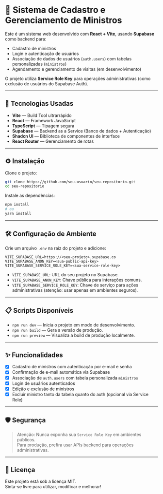 
# 📖 Sistema de Cadastro e Gerenciamento de Ministros

Este é um sistema web desenvolvido com **React + Vite**, usando **Supabase** como backend para:
- Cadastro de ministros
- Login e autenticação de usuários
- Associação de dados de usuários (`auth.users`) com tabelas personalizadas (`ministros`)
- Agendamento e gerenciamento de visitas (em desenvolvimento)

O projeto utiliza **Service Role Key** para operações administrativas (como exclusão de usuários do Supabase Auth).

---

## 🚀 Tecnologias Usadas

- **Vite** — Build Tool ultrarrápido
- **React** — Framework JavaScript
- **TypeScript** — Tipagem segura
- **Supabase** — Backend as a Service (Banco de dados + Autenticação)
- **Shadcn UI** — Biblioteca de componentes de interface
- **React Router** — Gerenciamento de rotas

---

## ⚙️ Instalação

Clone o projeto:

```bash
git clone https://github.com/seu-usuario/seu-repositorio.git
cd seu-repositorio
```

Instale as dependências:

```bash
npm install
# ou
yarn install
```

---

## 🛠️ Configuração de Ambiente

Crie um arquivo `.env` na raiz do projeto e adicione:

```env
VITE_SUPABASE_URL=https://<seu-projeto>.supabase.co
VITE_SUPABASE_ANON_KEY=<sua-public-api-key>
VITE_SUPABASE_SERVICE_ROLE_KEY=<sua-service-role-key>
```

- `VITE_SUPABASE_URL`: URL do seu projeto no Supabase.
- `VITE_SUPABASE_ANON_KEY`: Chave pública para interações comuns.
- `VITE_SUPABASE_SERVICE_ROLE_KEY`: Chave de serviço para ações administrativas (atenção: usar apenas em ambientes seguros).

---

## 📋 Scripts Disponíveis

- `npm run dev` — Inicia o projeto em modo de desenvolvimento.
- `npm run build` — Gera a versão de produção.
- `npm run preview` — Visualiza a build de produção localmente.

---

## ✨ Funcionalidades

- [x] Cadastro de ministros com autenticação por e-mail e senha
- [x] Confirmação de e-mail automática via Supabase
- [x] Associação de `auth.users` com tabela personalizada `ministros`
- [x] Login de usuários autenticados
- [x] Edição e exclusão de ministros
- [x] Excluir ministro tanto da tabela quanto do auth (opcional via Service Role)

---

## 🛡️ Segurança

> Atenção: Nunca exponha sua `Service Role Key` em ambientes públicos.  
> Para produção, prefira usar APIs backend para operações administrativas.

---

## 📄 Licença

Este projeto está sob a licença MIT.  
Sinta-se livre para utilizar, modificar e melhorar!



